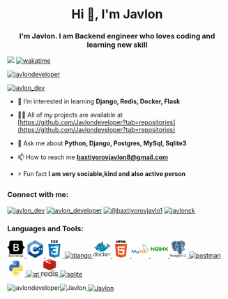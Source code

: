 <h1 align="center">Hi 👋, I'm Javlon</h1>
<h3 align="center">I'm Javlon. I am Backend engineer who loves coding and learning new skill</h3>


[![](https://komarev.com/ghpvc/?username=javlondeveloper&label=Profile%20views&color=0e75b6&style=flat)]() [![wakatime](https://wakatime.com/badge/user/00af0153-560a-4b7c-89be-f6cec5423206.svg)](https://wakatime.com/@00af0153-560a-4b7c-89be-f6cec5423206)


<p align="left"> <a href="https://github.com/ryo-ma/github-profile-trophy"><img src="https://github-profile-trophy.vercel.app/?username=javlondeveloper" alt="javlondeveloper" /></a> </p>

<p align="left"> <a href="https://twitter.com/javlon_dev" target="blank"><img src="https://img.shields.io/twitter/follow/javlon_dev?logo=twitter&style=for-the-badge" alt="javlon_dev" /></a> </p>

- 🌱 I’m interested in learning **Django, Redis, Docker, Flask**

- 👨‍💻 All of my projects are available at [https://github.com/Javlondeveloper?tab=repositories](https://github.com/Javlondeveloper?tab=repositories)

- 💬 Ask me about **Python, Django, Postgres, MySql, Sqlite3**

- 📫 How to reach me **baxtiyorovjavlon8@gmail.com**

- ⚡ Fun fact **I am very sociable,kind and also active person**

<h3 align="left">Connect with me:</h3>
<p align="left">
<a href="https://twitter.com/javlon_dev" target="blank"><img align="center" src="https://raw.githubusercontent.com/rahuldkjain/github-profile-readme-generator/master/src/images/icons/Social/twitter.svg" alt="javlon_dev" height="30" width="40" /></a>
<a href="https://instagram.com/javlon_b16" target="blank"><img align="center" src="https://raw.githubusercontent.com/rahuldkjain/github-profile-readme-generator/master/src/images/icons/Social/instagram.svg" alt="javlon_developer" height="30" width="40" /></a>
<a href="https://www.hackerrank.com/@baxtiyorovjavlo1" target="blank"><img align="center" src="https://raw.githubusercontent.com/rahuldkjain/github-profile-readme-generator/master/src/images/icons/Social/hackerrank.svg" alt="@baxtiyorovjavlo1" height="30" width="40" /></a>
<a href="https://www.leetcode.com/javlonck" target="blank"><img align="center" src="https://raw.githubusercontent.com/rahuldkjain/github-profile-readme-generator/master/src/images/icons/Social/leet-code.svg" alt="javlonck" height="30" width="40" /></a>
</p>

<h3 align="left">Languages and Tools:</h3>
<p align="left"> <a href="https://getbootstrap.com" target="_blank" rel="noreferrer"> <img src="https://raw.githubusercontent.com/devicons/devicon/master/icons/bootstrap/bootstrap-plain-wordmark.svg" alt="bootstrap" width="40" height="40"/> </a> <a href="https://www.w3schools.com/cpp/" target="_blank" rel="noreferrer"> <img src="https://raw.githubusercontent.com/devicons/devicon/master/icons/cplusplus/cplusplus-original.svg" alt="cplusplus" width="40" height="40"/> </a> <a href="https://www.w3schools.com/css/" target="_blank" rel="noreferrer"> <img src="https://raw.githubusercontent.com/devicons/devicon/master/icons/css3/css3-original-wordmark.svg" alt="css3" width="40" height="40"/> </a> <a href="https://www.djangoproject.com/" target="_blank" rel="noreferrer"> <img src="https://cdn.worldvectorlogo.com/logos/django.svg" alt="django" width="40" height="40"/> </a> <a href="https://www.docker.com/" target="_blank" rel="noreferrer"> <img src="https://raw.githubusercontent.com/devicons/devicon/master/icons/docker/docker-original-wordmark.svg" alt="docker" width="40" height="40"/> </a> <a href="https://flask.palletsprojects.com/" target="_blank" rel="noreferrer"> <img  src="https://raw.githubusercontent.com/devicons/devicon/master/icons/html5/html5-original-wordmark.svg" alt="html5" width="40" height="40"/> </a> <a href="https://kubernetes.io" target="_blank" rel="noreferrer"> <img src="https://raw.githubusercontent.com/devicons/devicon/master/icons/mysql/mysql-original-wordmark.svg" alt="mysql" width="40" height="40"/> </a> <a href="https://www.nginx.com" target="_blank" rel="noreferrer"> <img src="https://raw.githubusercontent.com/devicons/devicon/master/icons/nginx/nginx-original.svg" alt="nginx" width="40" height="40"/> </a> <a href="https://nodejs.org" target="_blank" rel="noreferrer"> <img src="https://raw.githubusercontent.com/devicons/devicon/master/icons/postgresql/postgresql-original-wordmark.svg" alt="postgresql" width="40" height="40"/> </a> <a href="https://postman.com" target="_blank" rel="noreferrer"> <img src="https://www.vectorlogo.zone/logos/getpostman/getpostman-icon.svg" alt="postman" width="40" height="40"/> </a> <a href="https://www.python.org" target="_blank" rel="noreferrer"> <img src="https://raw.githubusercontent.com/devicons/devicon/master/icons/python/python-original.svg" alt="python" width="40" height="40"/> </a> <a href="https://www.qt.io/" target="_blank" rel="noreferrer"> <img src="https://upload.wikimedia.org/wikipedia/commons/0/0b/Qt_logo_2016.svg" alt="qt" width="40" height="40"/> </a> <a href="https://www.rabbitmq.com" target="_blank" rel="noreferrer"> <img src="https://raw.githubusercontent.com/devicons/devicon/master/icons/redis/redis-original-wordmark.svg" alt="redis" width="40" height="40"/> </a> <a href="https://www.sqlite.org/" target="_blank" rel="noreferrer"> <img src="https://www.vectorlogo.zone/logos/sqlite/sqlite-icon.svg" alt="sqlite" width="40" height="40"/> </a> </p>


<p><img align="left" src="https://github-readme-stats.vercel.app/api/top-langs?username=javlondeveloper&show_icons=true&locale=en&layout=compact" alt="javlondeveloper" /></p>

<p><a href="https://github.com/javlondeveloper">&nbsp;<img align="center" src="https://github-readme-stats.vercel.app/api?username=javlondeveloper&show_icons=true&theme=radical" alt="Javlon" style="width: 50%;"></a><a href="https://github.com/javlondeveloper">
<img align="left" src="https://github-readme-stats.vercel.app/api/top-langs/?username=javlondeveloper&layout=compact&theme=radical" alt="Javlon"></a></p>
